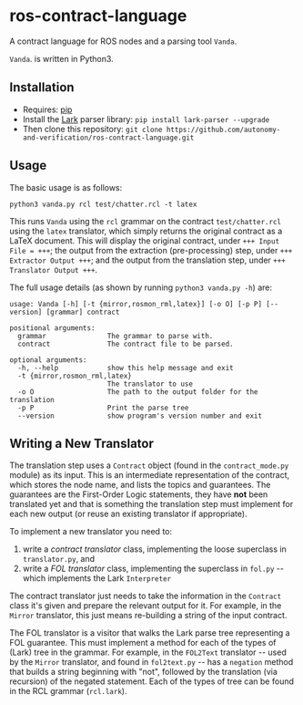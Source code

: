 # ros-contract-language
A contract language for ROS nodes and a parsing tool `Vanda`.

`Vanda`. is written in Python3.

## Installation

* Requires: [pip](https://pypi.org/project/pip/)
* Install the [Lark](https://github.com/lark-parser/lark) parser library: `pip install lark-parser --upgrade`
* Then clone this repository: `git clone https://github.com/autonomy-and-verification/ros-contract-language.git`

## Usage

The basic usage is as follows:
```
python3 vanda.py rcl test/chatter.rcl -t latex
```
This runs `Vanda` using the `rcl` grammar on the contract `test/chatter.rcl` using the `latex` translator, which simply returns the original contract as a LaTeX document. This will display the original contract, under `+++ Input File = +++`; the output from the extraction (pre-processing) step, under `+++ Extractor Output +++`; and the output from the translation step, under `+++ Translator Output +++`.


The full usage details (as shown by running `python3 vanda.py -h`) are:
```
usage: Vanda [-h] [-t {mirror,rosmon_rml,latex}] [-o O] [-p P] [--version] [grammar] contract

positional arguments:
  grammar               The grammar to parse with.
  contract              The contract file to be parsed.

optional arguments:
  -h, --help            show this help message and exit
  -t {mirror,rosmon_rml,latex}
                        The translator to use
  -o O                  The path to the output folder for the translation
  -p P                  Print the parse tree
  --version             show program's version number and exit

```

## Writing a New Translator

The translation step uses a `Contract` object (found in the `contract_mode.py` module) as its input. This is an intermediate representation of the contract, which stores the node name, and lists the topics and guarantees. The guarantees are the First-Order Logic statements, they have **not** been translated yet and that is something the translation step must implement for each new output (or reuse an existing translator if appropriate).

To implement a new translator you need to:
1. write a _contract translator_ class, implementing the loose superclass in `translator.py`, and
2. write a _FOL translator_ class, implementing the superclass in `fol.py` -- which implements the Lark `Interpreter`

The contract translator just needs to take the information in the `Contract` class it's given and prepare the relevant output for it. For example, in the `Mirror` translator, this just means re-building a string of the input contract.

The FOL translator is a visitor that walks the Lark parse tree representing a FOL guarantee. This must implement a method for each of the types of (Lark) tree in the grammar. For example, in the `FOL2Text` translator -- used by the `Mirror` translator, and found in `fol2text.py` -- has a `negation` method that builds a string beginning with "not", followed by the translation (via recursion) of the negated statement. Each of the types of tree can be found in the RCL grammar (`rcl.lark`).
